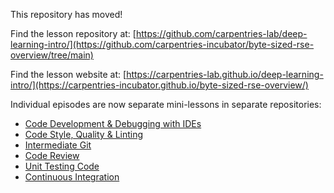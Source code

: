 This repository has moved!

Find the lesson repository at: [https://github.com/carpentries-lab/deep-learning-intro/](https://github.com/carpentries-incubator/byte-sized-rse-overview/tree/main)

Find the lesson website at: [https://carpentries-lab.github.io/deep-learning-intro/](https://carpentries-incubator.github.io/byte-sized-rse-overview/)

Individual episodes are now separate mini-lessons in separate repositories:

* [Code Development & Debugging with IDEs](https://github.com/carpentries-incubator/byte-sized-rse-vscode)
* [Code Style, Quality & Linting](https://github.com/carpentries-incubator/byte-sized-rse-code-quality)
* [Intermediate Git](https://github.com/carpentries-incubator/byte-sized-rse-git-intermediate)
* [Code Review](https://github.com/carpentries-incubator/byte-sized-rse-code-review)
* [Unit Testing Code](https://github.com/carpentries-incubator/byte-sized-rse-testing)
* [Continuous Integration](https://github.com/carpentries-incubator/byte-sized-rse-ci)
